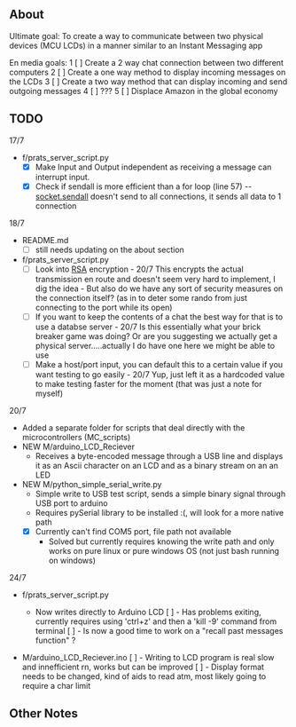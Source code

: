 ## About

Ultimate goal: To create a way to communicate between two physical devices (MCU LCDs) in a manner similar to an Instant Messaging app

En media goals:
1 [ ] Create a 2 way chat connection between two different computers
2 [ ] Create a one way method to display incoming messages on the LCDs
3 [ ] Create a two way method that can display incoming and send outgoing messages
4 [ ] ???
5 [ ] Displace Amazon in the global economy



## TODO

17/7

* f/prats_server_script.py
	* [x] Make Input and Output independent as receiving a message can interrupt input.
	* [x] Check if sendall is more efficient than a for loop (line 57) -- [socket.sendall](https://docs.python.org/3/library/socket.html) doesn't send to all connections, it sends all data to 1 connection

18/7

* README.md
    * [ ] still needs updating on the about section
* f/prats_server_script.py
	* [ ] Look into [RSA](https://medium.com/@ismailakkila/black-hat-python-encrypt-and-decrypt-with-rsa-cryptography-bd6df84d65bc) encryption
				- 20/7 This encrypts the actual transmission en route and doesn't seem very hard to implement, I dig the idea
				       - But also do we have any sort of security measures on the connection itself? (as in to deter some rando from just connecting to the port while its open)
	* [ ] If you want to keep the contents of a chat the best way for that is to use a databse server
				- 20/7 Is this essentially what your brick breaker game was doing? Or are you suggesting we actually get a physical server.....actually I do have one here we might be able to use
	* [ ] Make a host/port input, you can default this to a certain value if you want testing to go easily
				- 20/7 Yup, just left it as a hardcoded value to make testing faster for the moment (that was just a note for myself)

20/7
* Added a separate folder for scripts that deal directly with the microcontrollers (MC_scripts)
* NEW M/arduino_LCD_Reciever
	- Receives a byte-encoded message through a USB line and displays it as an Ascii character on an LCD and as a binary stream on an an LED
* NEW M/python_simple_serial_write.py
	- Simple write to USB test script, sends a simple binary signal through USB port to arduino
	- Requires pySerial library to be installed :(, will look for a more native path
	* [x] Currently can't find COM5 port, file path not available
		- Solved but currently requires knowing the write path and only works on pure linux or pure windows OS (not just bash running on windows)

24/7
* f/prats_server_script.py
	- Now writes directly to Arduino LCD
	[ ] - Has problems exiting, currently requires using 'ctrl+z' and then a 'kill -9' command from terminal
	[ ] - Is now a good time to work on a "recall past messages function" ?

* M/arduino_LCD_Reciever.ino
	[ ] - Writing to LCD program is real slow and innefficient rn, works but can be improved
	[ ] - Display format needs to be changed, kind of aids to read atm, most likely going to require a char limit

## Other Notes
